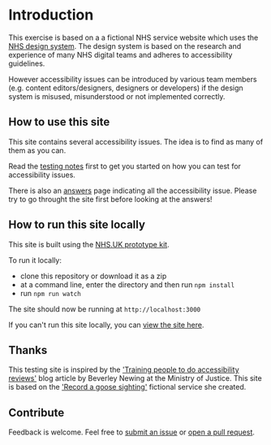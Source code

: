 # Introduction

This exercise is based on a a fictional NHS service website which uses the [NHS design system](https://service-manual.nhs.uk/design-system). The design system is based on the research and experience of many NHS digital teams and adheres to accessibility guidelines.

However accessibility issues can be introduced by various team members (e.g. content editors/designers, designers or developers) if the design system is misused, misunderstood or not implemented correctly.


## How to use this site
This site contains several accessibility issues. The idea is to find as many of them as you can.

Read the [testing notes](https://nhs-accessibility.onrender.com/service/testing-notes) first to get you started on how you can test for accessibility issues.

There is also an [answers](https://nhs-accessibility.onrender.com/service/answers) page indicating all the accessibility issue. Please try to go throught the site first before looking at the answers!</p>


## How to run this site locally
This site is built using the [NHS.UK prototype kit](http://nhsuk-prototype-kit.azurewebsites.net/docs)</a>.

To run it locally:
- clone this repository or download it as a zip
- at a command line, enter the directory and then run `npm install`
- run `npm run watch`

The site should now be running at `http://localhost:3000`


If you can't run this site locally, you can [view the site here](https://nhs-accessibility.onrender.com/).

## Thanks
This testing site is inspired by the ['Training people to do accessibility reviews'](https://accessibility.blog.gov.uk/2020/01/14/training-people-to-do-accessibility-reviews/) blog article by Beverley Newing at the Ministry of Justice. This site is based on the ['Record a goose sighting'](https://record-a-goose-sighting.herokuapp.com/) fictional service she created.


## Contribute
Feedback is welcome. Feel free to [submit an issue](https://github.com/mcheung-nhs/accessibility-testing/issues) or [open a pull request](https://github.com/mcheung-nhs/accessibility-testing/pulls).
